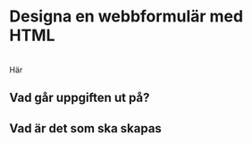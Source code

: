 
# Designa en webbformulär med HTML
<br>
Här

## Vad går uppgiften ut på?


## Vad är det som ska skapas




